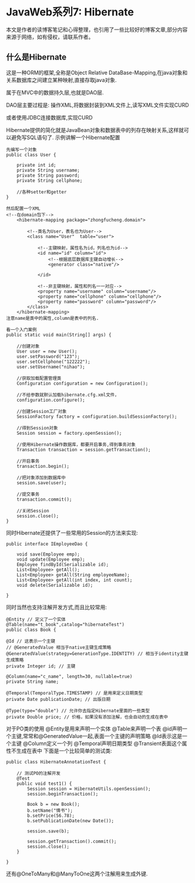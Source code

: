 # JavaWeb系列7: Hibernate
本文是作者的读博客笔记和心得整理，也引用了一些比较好的博客文章,部分内容来源于网络，如有侵权，请联系作者。

## 什么是Hibernate
这是一种ORM的框架,全称是Object Relative DataBase-Mapping,在java对象和关系数据库之间建立某种映射,直接存取java对象.

属于在MVC中的数据持久层,也就是DAO层.

DAO层主要过程是:
操作XML,将数据封装到XML文件上,读写XML文件实现CURD

或者使用JDBC连接数据库,实现CURD

Hibernate提供的简化就是JavaBean对象和数据表中的列存在映射关系,这样就可以避免写SQL语句了.
示例讲解一个Hibernate配置
```
先编写一个对象
public class User {

    private int id;
    private String username;
    private String password;
    private String cellphone;

    //各种setter和getter
}

然后配置一个XML
<!--在domain包下-->
    <hibernate-mapping package="zhongfucheng.domain">

        <!--类名为User，表名也为User-->
        <class name="User"  table="user">

            <!--主键映射，属性名为id，列名也为id-->
            <id name="id" column="id">
                <!--根据底层数据库主键自动增长-->
                <generator class="native"/>

            </id>

            <!--非主键映射，属性和列名一一对应-->
            <property name="username" column="username"/>
            <property name="cellphone" column="cellphone"/>
            <property name="password" column="password"/>
        </class>
    </hibernate-mapping>
注意name是类中的属性,column是表中的列名.
```

```
看一个入门案例
public static void main(String[] args) {

    //创建对象
    User user = new User();
    user.setPassword("123");
    user.setCellphone("122222");
    user.setUsername("nihao");

    //获取加载配置管理类
    Configuration configuration = new Configuration();

    //不给参数就默认加载hibernate.cfg.xml文件，
    configuration.configure();

    //创建Session工厂对象
    SessionFactory factory = configuration.buildSessionFactory();

    //得到Session对象
    Session session = factory.openSession();

    //使用Hibernate操作数据库，都要开启事务,得到事务对象
    Transaction transaction = session.getTransaction();

    //开启事务
    transaction.begin();

    //把对象添加到数据库中
    session.save(user);

    //提交事务
    transaction.commit();

    //关闭Session
    session.close();
}
```

同时Hibernate还提供了一些常用的Session的方法来实现:
```
public interface IEmployeeDao {

    void save(Employee emp);
    void update(Employee emp);
    Employee findById(Serializable id);
    List<Employee> getAll();
    List<Employee> getAll(String employeeName);
    List<Employee> getAll(int index, int count);
    void delete(Serializable id);

}
```

同时当然也支持注解开发方式,而且比较常用:
```
@Entity // 定义了一个实体
@Table(name="t_book",catalog="hibernateTest")
public class Book {

@Id // 这表示一个主键
// @GeneratedValue 相当于native主键生成策略
@GeneratedValue(strategy=GenerationType.IDENTITY) // 相当于identity主键生成策略
private Integer id; // 主键

@Column(name="c_name", length=30, nullable=true)
private String name;

@Temporal(TemporalType.TIMESTAMP) // 是用来定义日期类型
private Date publicationDate; // 出版日期

@Type(type="double") // 允许你去指定Hibernate里面的一些类型
private Double price; // 价格，如果没有添加注解，也会自动的生成在表中
```
对于PO类的使用
@Entity是用来声明一个实体
@Table来声明一个表
@id声明一个主键,常常和@GeneratedValue一起,表面一个主键的声明策略
@Id表示这是一个主键
@Column定义一个列
@Temporal声明日期类型
@Transient表面这个属性不生成在表中
下面是一个比较简单的测试类:
```
public class HibernateAnnotationTest {

    // 测试PO的注解开发
    @Test
    public void test1() {
        Session session = HibernateUtils.openSession();
        session.beginTransaction();

        Book b = new Book();
        b.setName("情书");
        b.setPrice(56.78);
        b.setPublicationDate(new Date());

        session.save(b);

        session.getTransaction().commit();
        session.close();
    }

}
```

还有@OneToMany和@ManyToOne这两个注解用来生成外键.
